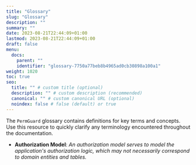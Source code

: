 ```yaml
---
title: "Glossary"
slug: "Glossary"
description: ""
summary: ""
date: 2023-08-21T22:44:09+01:00
lastmod: 2023-08-21T22:44:09+01:00
draft: false
menu:
  docs:
    parent: ""
    identifier: "glossary-7750a77beb8b4965ad0cb30898a100a1"
weight: 1020
toc: true
seo:
  title: "" # custom title (optional)
  description: "" # custom description (recommended)
  canonical: "" # custom canonical URL (optional)
  noindex: false # false (default) or true
---
```

The `PermGuard` glossary contains definitions for key terms and concepts.
Use this resource to quickly clarify any terminology encountered throughout the documentation.

- **Authorization Model**: *An authorization model serves to model the application's authorization logic, which may not necessarily correspond to domain entities and tables.*
